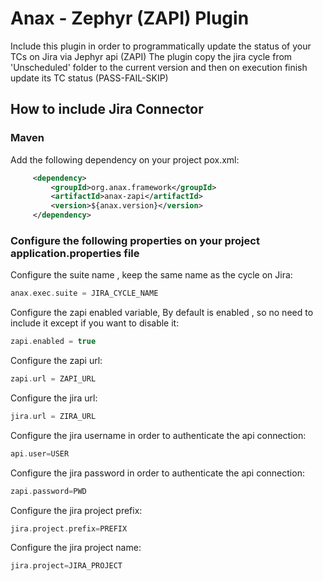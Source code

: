 # Anax - Zephyr (ZAPI) Plugin
Include this plugin in order to programmatically update the status of your TCs on Jira via Jephyr api (ZAPI)
The plugin copy the jira cycle from 'Unscheduled' folder to the current version and then on execution finish update its TC status (PASS-FAIL-SKIP)

## How to include Jira Connector
### Maven 
Add the following dependency on your project pox.xml:
```xml
     <dependency>
         <groupId>org.anax.framework</groupId>
         <artifactId>anax-zapi</artifactId>
         <version>${anax.version}</version>
     </dependency>
```

### Configure the following properties on your project application.properties file

Configure the suite name , keep the same name as the cycle on Jira:
```gradle
anax.exec.suite = JIRA_CYCLE_NAME
```

Configure the zapi enabled variable, By default is enabled , so no need to include it except if you want to disable it:
```gradle
zapi.enabled = true
```

Configure the zapi url:
```gradle
zapi.url = ZAPI_URL
```

Configure the jira url:
```gradle
jira.url = ZIRA_URL
```

Configure the jira username in order to authenticate the api connection:
```gradle
api.user=USER
```

Configure the jira password in order to authenticate the api connection:
```gradle
zapi.password=PWD
```

Configure the jira project prefix:
```gradle
jira.project.prefix=PREFIX
```


Configure the jira project name:
```gradle
jira.project=JIRA_PROJECT
```
